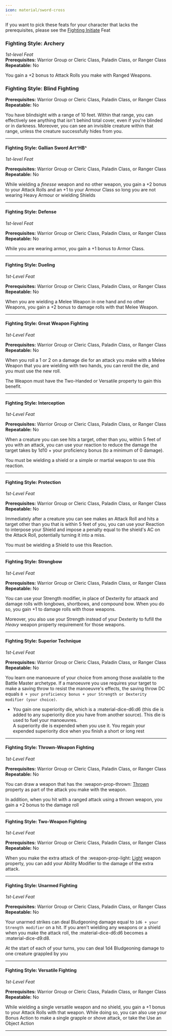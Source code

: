 ```yaml
---
icon: material/sword-cross
---
```


If you want to pick these feats for your character that lacks the prerequisites, please see the [Fighting Initiate](feat-4th-level.md#fighting-intiate) Feat

### Fighting Style: Archery

*1st-level Feat*  
**Prerequisites:** Warrior Group or Cleric Class, Paladin Class, or Ranger Class  
**Repeatable:** No

You gain a +2 bonus to Attack Rolls you make with Ranged Weapons.

### Fighting Style: Blind Fighting

**Prerequisites:** Warrior Group or Cleric Class, Paladin Class, or Ranger Class  
**Repeatable:** No

You have blindsight with a range of 10 feet. Within that range, you can effectively see anything that isn't behind total cover, even if you're blinded or in darkness. Moreover, you can see an invisible creature within that range, unless the creature successfully hides from you.

---

#### Fighting Style: Gallian Sword Art^HB^
*1st-level Feat*

**Prerequisites:** Warrior Group or Cleric Class, Paladin Class, or Ranger Class  
**Repeatable:** No

While wielding a *finesse* weapon and no other weapon, you gain a +2 bonus to your Attack Rolls and an +1 to your Armour Class so long you are not wearing Heavy Armour or wielding Shields

---

#### Fighting Style: Defense
*1st-level Feat*

**Prerequisites:** Warrior Group or Cleric Class, Paladin Class, or Ranger Class  
**Repeatable:** No

While you are wearing armor, you gain a +1 bonus to Armor Class.

---

#### Fighting Style: Dueling
*1st-Level Feat*

**Prerequisites:** Warrior Group or Cleric Class, Paladin Class, or Ranger Class  
**Repeatable:** No

When you are wielding a Melee Weapon in one hand and no other Weapons, you gain a +2 bonus to damage rolls with that Melee Weapon.

---

#### Fighting Style: Great Weapon Fighting
*1st-Level Feat*

**Prerequisites:** Warrior Group or Cleric Class, Paladin Class, or Ranger Class  
**Repeatable:** No

When you roll a 1 or 2 on a damage die for an attack you make with a Melee Weapon that you are wielding with two hands, you can reroll the die, and you must use the new roll. 

The Weapon must have the Two-Handed or Versatile property to gain this benefit.

---

#### Fighting Style: Interception
*1st-Level Feat*

**Prerequisites:** Warrior Group or Cleric Class, Paladin Class, or Ranger Class  
**Repeatable:** No

When a creature you can see hits a target, other than you, within 5 feet of you with an attack, you can use your reaction to reduce the damage the target takes by 1d10 + your proficiency bonus (to a minimum of 0 damage). 

You must be wielding a shield or a simple or martial weapon to use this reaction.

---

#### Fighting Style: Protection
*1st-Level Feat*

**Prerequisites:** Warrior Group or Cleric Class, Paladin Class, or Ranger Class  
**Repeatable:** No

Immediately after a creature you can see makes an Attack Roll and hits a target other than you that is within 5 feet of you, you can use your Reaction to interpose your Shield and impose a penalty equal to the shield's AC on the Attack Roll, potentially turning it into a miss. 

You must be wielding a Shield to use this Reaction.

---

#### Fighting Style: Strongbow
*1st-Level Feat*

**Prerequisites:** Warrior Group or Cleric Class, Paladin Class, or Ranger Class  
**Repeatable:** No

You can use your Strength modifier, in place of Dexterity for attaack and damage rolls with longbows, shortbows, and compound bow. When you do so, you gain +1 to damage rolls with those weapons.

Moreover, you also use your Strength instead of your Dexterity to fufill the *Heavy* weapon property requirement for those weapons.

---

#### Fighting Style: Superior Technique
*1st-Level Feat*

**Prerequisites:** Warrior Group or Cleric Class, Paladin Class, or Ranger Class  
**Repeatable:** No

You learn one manoeuvre of your choice from among those available to the Battle Master archetype. If a manoeuvre you use requires your target to make a saving throw to resist the manoeuvre's effects, the saving throw DC equals `8 + your proficiency bonus + your Strength or Dexterity modifier (your choice)`.

- You gain one superiority die, which is a :material-dice-d6:d6 (this die is added to any superiority dice you have from another source). This die is used to fuel your manoeuvres.  
A superiority die is expended when you use it. You regain your expended superiority dice when you finish a short or long rest

---

#### Fighting Style: Thrown-Weapon Fighting
*1st-Level Feat*

**Prerequisites:** Warrior Group or Cleric Class, Paladin Class, or Ranger Class  
**Repeatable:** No

You can draw a weapon that has the :weapon-prop-thrown: [Thrown](../../equipment/weapon/index.md#weapon-prop-thrown-lg--thrown) property as part of the attack you make with the weapon.

In addition, when you hit with a ranged attack using a thrown weapon, you gain a +2 bonus to the damage roll

---

#### Fighting Style: Two-Weapon Fighting
*1st-Level Feat*

**Prerequisites:** Warrior Group or Cleric Class, Paladin Class, or Ranger Class  
**Repeatable:** No

When you make the extra attack of the :weapon-prop-light: [Light](../../equipment/weapon/index.md#weapon-prop-light-lg--light) weapon property, you can add your Ability Modifier to the damage of the extra attack.

---

#### Fighting Style: Unarmed Fighting
*1st-Level Feat*

**Prerequisites:** Warrior Group or Cleric Class, Paladin Class, or Ranger Class  
**Repeatable:** No

Your unarmed strikes can deal Bludgeoning damage equal to `1d6 + your Strength modifier` on a hit. If you aren't wielding any weapons or a shield when you make the attack roll, the :material-dice-d6:d6 becomes a :material-dice-d9:d8.

At the start of each of your turns, you can deal 1d4 Bludgeoning damage to one creature grappled by you

---

#### Fighting Style: Versatile Fighting
*1st-Level Feat*

**Prerequisites:** Warrior Group or Cleric Class, Paladin Class, or Ranger Class  
**Repeatable:** No

While wielding a single versatile weapon and no shield, you gain a +1 bonus to your Attack Rolls with that weapon. While doing so, you can also use your Bonus Action to make a single grapple or shove attack, or take the Use an Object Action

---